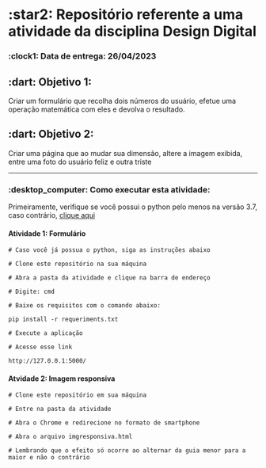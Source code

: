 <h1> :star2: Repositório referente a uma atividade da disciplina Design Digital </h1>
<p> </p>

<h3> :clock1: Data de entrega: 26/04/2023 </h3>
<p> </p>

<h2> :dart: Objetivo 1: </h2>
Criar um formulário que recolha dois números do usuário, efetue uma operação matemática com eles e devolva o resultado.

<h2> :dart: Objetivo 2: </h2>
Criar uma página que ao mudar sua dimensão, altere a imagem exibida, entre uma foto do usuário feliz e outra triste
<p> </p>

<hr>
<h3> :desktop_computer: Como executar esta atividade: </h3>

Primeiramente, verifique se você possui o python pelo menos na versão 3.7, caso contrário, <a href="python.org/downloads/" target="blank"> clique aqui </a>

<h4> Atividade 1: Formulário </h4>

    # Caso você já possua o python, siga as instruções abaixo

    # Clone este repositório na sua máquina

    # Abra a pasta da atividade e clique na barra de endereço

    # Digite: cmd

    # Baixe os requisitos com o comando abaixo:

    pip install -r requeriments.txt

    # Execute a aplicação

    # Acesse esse link

    http://127.0.0.1:5000/

<h4> Atvidade 2: Imagem responsiva </h4>

    # Clone este repositório em sua máquina

    # Entre na pasta da atividade

    # Abra o Chrome e redirecione no formato de smartphone

    # Abra o arquivo imgresponsiva.html

    # Lembrando que o efeito só ocorre ao alternar da guia menor para a maior e não o contrário


